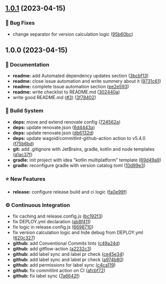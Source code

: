 ## [1.0.1](https://github.com/xzima/gradle-semantic-release-example/compare/1.0.0...1.0.1) (2023-04-15)


### 🐞 Bug Fixes

* change separator for version calculation logic ([95b60bc](https://github.com/xzima/gradle-semantic-release-example/commit/95b60bcd6ccf0c0b5cfb85081e163e262a32577b))

## 1.0.0 (2023-04-15)


### 📔 Documentation

* **readme:** add Automated dependency updates section ([3bcbf13](https://github.com/xzima/gradle-semantic-release-example/commit/3bcbf136c3d30e7a1007043bb794ce4f6bc05237))
* **readme:** close issue automation and write summery about it ([9731c61](https://github.com/xzima/gradle-semantic-release-example/commit/9731c61b945fd56fdd70ba531c1fccc5397e33d9))
* **readme:** complete Issue automation section ([ee2e593](https://github.com/xzima/gradle-semantic-release-example/commit/ee2e59372a7ed28cc5a3bf29403c7a1e3e67f139))
* **readme:** write checklist to README.md ([302440a](https://github.com/xzima/gradle-semantic-release-example/commit/302440a517934916ed1312db11f0edff373897be))
* write good README.md ([#3](https://github.com/xzima/gradle-semantic-release-example/issues/3)) ([3f78402](https://github.com/xzima/gradle-semantic-release-example/commit/3f7840222dc0d865d67674a8bf60089f095743e8))


### 🔨 Build System

* **deps:** move and extend renovate config ([724562a](https://github.com/xzima/gradle-semantic-release-example/commit/724562a52669f9bb4e88d1206449eae12133227d))
* **deps:** update renovate.json ([6d4443a](https://github.com/xzima/gradle-semantic-release-example/commit/6d4443ac8f4d2c096881468e1b6aa401a63caf87))
* **deps:** update renovate.json ([db6132d](https://github.com/xzima/gradle-semantic-release-example/commit/db6132da03364a0178d566e8eba70a246b408bfc))
* **deps:** update wagoid/commitlint-github-action action to v5.4.0 ([f75b6bd](https://github.com/xzima/gradle-semantic-release-example/commit/f75b6bd406809888b72fc5d1e815d0f49ec2091f))
* **git:** add .gitignore with JetBrains, gradle, kotlin and node templates ([a1ac37f](https://github.com/xzima/gradle-semantic-release-example/commit/a1ac37f4d21ce1bcbf5c1dda68c652123adfbe60))
* **gradle:** init project with idea "kotlin multiplatform" template ([69d49a9](https://github.com/xzima/gradle-semantic-release-example/commit/69d49a95b1bb0fd32c20d3b6df57250844cffcdb))
* **gradle:** reconfigure gradle with version catalog toml ([10d99e3](https://github.com/xzima/gradle-semantic-release-example/commit/10d99e3b2db6b1b50b346aad5ed29a7c751c0d01))


### ⭐ New Features

* **release:** configure release build and ci logic ([fa0e99f](https://github.com/xzima/gradle-semantic-release-example/commit/fa0e99f036fb5fe4c01aec3f8c3b9e00d3df423d))


### ⚙️ Continuous Integration

* fix caching and release.config.js ([bc192f3](https://github.com/xzima/gradle-semantic-release-example/commit/bc192f302b56c7a0ec3722f1b866584526dfda52))
* fix DEPLOY.yml declaration ([ab8f411](https://github.com/xzima/gradle-semantic-release-example/commit/ab8f41186af98b782532629c598b5f54d83b7b81))
* fix logic in release.config.js ([6698710](https://github.com/xzima/gradle-semantic-release-example/commit/669871016dc64b7c029ccd91f138dae5e180b070))
* fix version calculation logic and hide debug from DEPLOY.yml ([620c327](https://github.com/xzima/gradle-semantic-release-example/commit/620c32796df883eaedea0190ef700970fb4aa268))
* **github:** add Conventional Commits lints ([c49a24d](https://github.com/xzima/gradle-semantic-release-example/commit/c49a24d3d6046e67c76fb21c0376658bf1bb7088))
* **github:** add gitflow-action ([a2232c3](https://github.com/xzima/gradle-semantic-release-example/commit/a2232c3fadeadd312f3308d8085a3f9c0dd9b505))
* **github:** add label sync and label pr check ([ce45e34](https://github.com/xzima/gradle-semantic-release-example/commit/ce45e347482edda408b6b7894e3734be577ca622))
* **github:** add label sync and label pr check ([a974b80](https://github.com/xzima/gradle-semantic-release-example/commit/a974b80d8e792a4da13239c60f18d25aab97b45d))
* **github:** add permissions for label sync ([c4ca119](https://github.com/xzima/gradle-semantic-release-example/commit/c4ca1191baa8b2d28a87fa8b8cc18142826b2a32))
* **github:** fix commitlint action on CI ([afcbf72](https://github.com/xzima/gradle-semantic-release-example/commit/afcbf72591e91e20b0386be7c5fa13aaf1ff9d1d))
* **github:** fix label sync ([7a6642f](https://github.com/xzima/gradle-semantic-release-example/commit/7a6642f5483ac340cc04569361384ed204f7240e))
